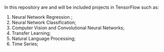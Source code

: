In this repository are and will be included projects in TensorFlow such as:

1. Neural Network Regression ;
2. Neural Network Classification;
3. Computer Vision and Convolutional Neural Networks;
4. Transfer Learning;
5. Natural Language Processing;
6. Time Series;

